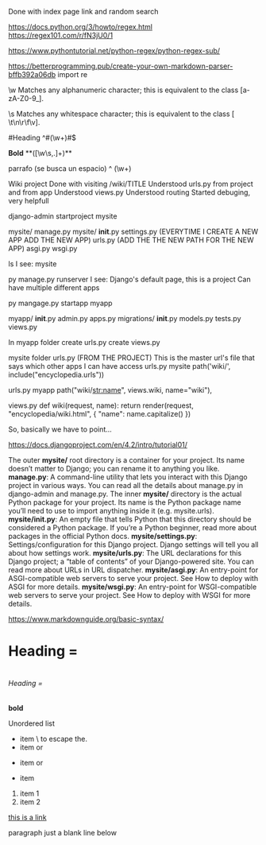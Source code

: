 Done with index page link and random search



https://docs.python.org/3/howto/regex.html
https://regex101.com/r/fN3jU0/1

https://www.pythontutorial.net/python-regex/python-regex-sub/

https://betterprogramming.pub/create-your-own-markdown-parser-bffb392a06db
import re

\w
Matches any alphanumeric character; this is equivalent to the class [a-zA-Z0-9_].

\s
Matches any whitespace character; this is equivalent to the class [ \t\n\r\f\v].

#Heading
^#(\w+)#$

**Bold**
\*\*([\w\s,\.]+)\*\*

parrafo (se busca un espacio)
^ (\w+)


Wiki project
Done with visiting /wiki/TITLE
Understood urls.py from project and from app
Understood views.py
Understood routing
Started debuging, very helpfull







django-admin startproject mysite

mysite/
    manage.py
    mysite/
        __init__.py
        settings.py (EVERYTIME I CREATE A NEW APP ADD THE NEW APP)
        urls.py (ADD THE THE NEW PATH FOR THE NEW APP)
        asgi.py
        wsgi.py

ls
I see: mysite

py manage.py runserver
I see: Django's default page, this is a project
Can have multiple different apps

py mangage.py startapp myapp

myapp/
    __init__.py
    admin.py
    apps.py
    migrations/
        __init__.py
    models.py
    tests.py
    views.py

In myapp folder
create urls.py
create views.py

mysite folder
urls.py (FROM THE PROJECT)
This is the master url's file that says which other apps I can have access
urls.py mysite
path('wiki/', include("encyclopedia.urls"))

urls.py myapp
path("wiki/<str:name>", views.wiki, name="wiki"),

views.py
def wiki(request, name):
    return render(request, "encyclopedia/wiki.html", {
        "name": name.capitalize()
    })

So, basically we have to point...


https://docs.djangoproject.com/en/4.2/intro/tutorial01/



The outer **mysite/** root directory is a container for your project. Its name doesn’t matter to Django; you can rename it to anything you like.
**manage.py**: A command-line utility that lets you interact with this Django project in various ways. You can read all the details about manage.py in django-admin and manage.py.
The inner **mysite/** directory is the actual Python package for your project. Its name is the Python package name you’ll need to use to import anything inside it (e.g. mysite.urls).
**mysite/__init__.py**: An empty file that tells Python that this directory should be considered a Python package. If you’re a Python beginner, read more about packages in the official Python docs.
**mysite/settings.py**: Settings/configuration for this Django project. Django settings will tell you all about how settings work.
**mysite/urls.py**: The URL declarations for this Django project; a “table of contents” of your Django-powered site. You can read more about URLs in URL dispatcher.
**mysite/asgi.py**: An entry-point for ASGI-compatible web servers to serve your project. See How to deploy with ASGI for more details.
**mysite/wsgi.py**: An entry-point for WSGI-compatible web servers to serve your project. See How to deploy with WSGI for more details.







https://www.markdownguide.org/basic-syntax/
# Heading =<h1>
###### Heading =<h6>

**bold**

Unordered list
* item \ to escape the.
* item
or
- item
or
+ item

1. item 1
2. item 2

[this is a link](https://link.com)


paragraph just a blank line below
<p></p>

